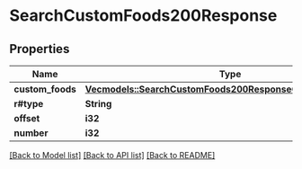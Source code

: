 # SearchCustomFoods200Response

## Properties

Name | Type | Description | Notes
------------ | ------------- | ------------- | -------------
**custom_foods** | [**Vec<models::SearchCustomFoods200ResponseCustomFoodsInner>**](searchCustomFoods_200_response_customFoods_inner.md) |  | 
**r#type** | **String** |  | 
**offset** | **i32** |  | 
**number** | **i32** |  | 

[[Back to Model list]](../README.md#documentation-for-models) [[Back to API list]](../README.md#documentation-for-api-endpoints) [[Back to README]](../README.md)


